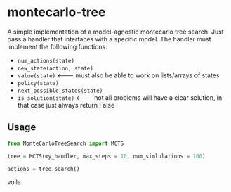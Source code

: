 # montecarlo-tree

A simple implementation of a model-agnostic montecarlo tree search. Just pass a handler that interfaces with a specific model. The handler must implement the following functions:
- `num_actions(state)`
- `new_state(action, state)`
- `value(state)` <--- must also be able to work on lists/arrays of states
- `policy(state)`
- `next_possible_states(state)`
- `is_solution(state)` <--- not all problems will have a clear solution, in that case just always return False

## Usage

```python
from MonteCarloTreeSearch import MCTS

tree = MCTS(my_handler, max_steps = 10, num_simlulations = 100)

actions = tree.search()
```

voila.
